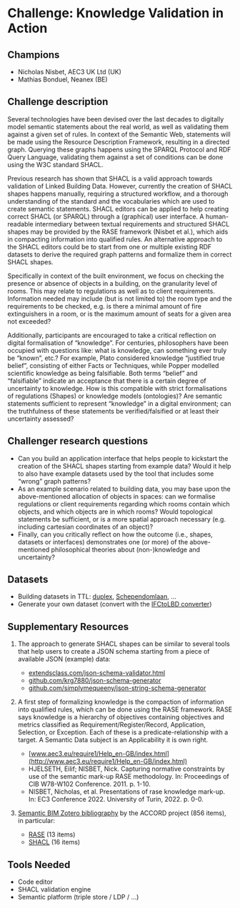 # Challenge: Knowledge Validation in Action

## Champions
- Nicholas Nisbet, AEC3 UK Ltd (UK)
- Mathias Bonduel, Neanex (BE)

## Challenge description
Several technologies have been devised over the last decades to digitally model semantic statements about the real world, as well as validating them against a given set of rules. In context of the Semantic Web, statements will be made using the Resource Description Framework, resulting in a directed graph. Querying these graphs happens using the SPARQL Protocol and RDF Query Language, validating them against a set of conditions can be done using the W3C standard SHACL.

Previous research has shown that SHACL is a valid approach towards validation of Linked Building Data. However, currently the creation of SHACL shapes happens manually, requiring a structured workflow, and a thorough understanding of the standard and the vocabularies which are used to create semantic statements. SHACL editors can be applied to help creating correct SHACL (or SPARQL) through a (graphical) user interface. A human-readable intermediary between textual requirements and structured SHACL shapes may be provided by the RASE framework (Nisbet et al.), which aids in compacting information into qualified rules.
An alternative approach to the SHACL editors could be to start from one or multiple existing RDF datasets to derive the required graph patterns and formalize them in correct SHACL shapes.

Specifically in context of the built environment, we focus on checking the presence or absence of objects in a building, on the granularity level of rooms. This may relate to regulations as well as to client requirements. Information needed may include (but is not limited to) the room type and the requirements to be checked, e.g. is there a minimal amount of fire extinguishers in a room, or is the maximum amount of seats for a given area not exceeded?

Additionally, participants are encouraged to take a critical reflection on digital formalisation of “knowledge”. For centuries, philosophers have been occupied with questions like: what is knowledge, can something ever truly be “known”, etc.? For example, Plato considered knowledge “justified true belief”, consisting of either Facts or Techniques, while Popper modelled scientific knowledge as being falsifiable. Both terms “belief” and “falsifiable” indicate an acceptance that there is a certain degree of uncertainty to knowledge. How is this compatible with strict formalisations of regulations (Shapes) or knowledge models (ontologies)? Are semantic statements sufficient to represent “knowledge” in a digital environment; can the truthfulness of these statements be verified/falsified or at least their uncertainty assessed?

## Challenger research questions
- Can you build an application interface that helps people to kickstart the creation of the SHACL shapes starting from example data? Would it help to also have example datasets used by the tool that includes some “wrong” graph patterns?
- As an example scenario related to building data, you may base upon the above-mentioned allocation of objects in spaces: can we formalise regulations or client requirements regarding which rooms contain which objects, and which objects are in which rooms? Would topological statements be sufficient, or is a more spatial approach necessary (e.g. including cartesian coordinates of an object)?
- Finally, can you critically reflect on how the outcome (i.e., shapes, datasets or interfaces) demonstrates one (or more) of the above-mentioned philosophical theories about (non-)knowledge and uncertainty?

## Datasets
- Building datasets in TTL: [duplex](https://raw.githubusercontent.com/SSoLDAC-2023/Challenge-Knowledge_Validation_in_Action/main/duplex.ttl), [Schependomlaan](https://github.com/buildingSMART/Sample-Test-Files/tree/master/IFC%202x3/Schependomlaan), …
- Generate your own dataset (convert with the [IFCtoLBD converter](https://github.com/jyrkioraskari/IFCtoLBD/releases/tag/2.41.0))

## Supplementary Resources

1. The approach to generate SHACL shapes can be similar to several tools that help users to create a JSON schema starting from a piece of available JSON (example) data:

    - [extendsclass.com/json-schema-validator.html](https://extendsclass.com/json-schema-validator.html) 
    - [github.com/krg7880/json-schema-generator](https://github.com/krg7880/json-schema-generator) 
    - [github.com/simplymequeeny/json-string-schema-generator](https://github.com/simplymequeeny/json-string-schema-generator)

2. A first step of formalizing knowledge is the compaction of information into qualified rules, which can be done using the RASE framework. RASE says knowledge is a hierarchy of objectives containing objectives and metrics classified as Requirement/Register/Record, Application, Selection, or Exception. Each of these is a predicate-relationship with a target. A Semantic Data subject is an Applicability it is own right.

    - [www.aec3.eu/require1/Help_en-GB/index.html](http://www.aec3.eu/require1/Help_en-GB/index.html)
    - HJELSETH, Eilif; NISBET, Nick. Capturing normative constraints by use of the semantic mark-up RASE methodology. In: Proceedings of CIB W78-W102 Conference. 2011. p. 1-10.
    - NISBET, Nicholas, et al. Presentations of rase knowledge mark-up. In: EC3 Conference 2022. University of Turin, 2022. p. 0-0.

3. [Semantic BIM Zotero bibliography](https://www.zotero.org/groups/3007408/semantic_bim/library) by the ACCORD project (856 items), in particular:

    - [RASE](https://www.zotero.org/groups/3007408/semantic_bim/tags/Requirement%2C%20Applies%2C%20Selection%2C%20Exception%20(RASE)) (13 items)
    - [SHACL](https://www.zotero.org/groups/3007408/semantic_bim/tags/Shapes%20Constraint%20Language%20(SHACL)) (16 items)

## Tools Needed
- Code editor
- SHACL validation engine
- Semantic platform (triple store / LDP / …)
